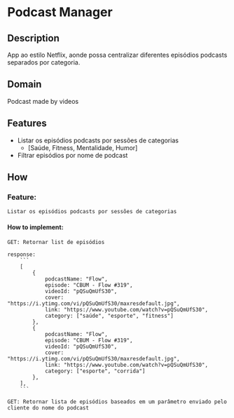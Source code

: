 # Podcast Manager

## Description

App ao estilo Netflix, aonde possa centralizar diferentes episódios podcasts separados por categoria.

## Domain

Podcast made by videos

## Features

- Listar os episódios podcasts por sessões de categorias
    - [Saúde, Fitness, Mentalidade, Humor]
- Filtrar episódios por nome de podcast

## How

### Feature:
    Listar os episódios podcasts por sessões de categorias

#### How to implement:
    GET: Retornar list de episódios

    response:
        ```
        [
            {
                podcastName: "Flow",
                episode: "CBUM - Flow #319",
                videoId: "pQSuQmUfS30",
                cover: "https://i.ytimg.com/vi/pQSuQmUfS30/maxresdefault.jpg",
                link: "https://www.youtube.com/watch?v=pQSuQmUfS30",
                category: ["saúde", "esporte", "fitness"]
            },
            {
                podcastName: "Flow",
                episode: "CBUM - Flow #319",
                videoId: "pQSuQmUfS30",
                cover: "https://i.ytimg.com/vi/pQSuQmUfS30/maxresdefault.jpg",
                link: "https://www.youtube.com/watch?v=pQSuQmUfS30",
                category: ["esporte", "corrida"]
            },
        ],
        ```

    GET: Retornar lista de episódios baseados em um parâmetro enviado pelo cliente do nome do podcast